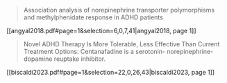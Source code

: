 > Association analysis of norepinephrine transporter polymorphisms and methylphenidate response in ADHD patients

[[angyal2018.pdf#page=1&selection=6,0,7,41|angyal2018, page 1]]

> Novel ADHD Therapy Is More Tolerable, Less Effective Than Current Treatment Options: Centanafadine is a serotonin- norepinephrine-dopamine reuptake inhibitor.

[[biscaldi2023.pdf#page=1&selection=22,0,26,43|biscaldi2023, page 1]]

